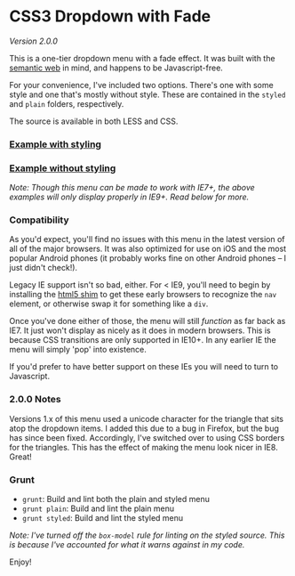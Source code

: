 CSS3 Dropdown with Fade
========================
*Version 2.0.0*

This is a one-tier dropdown menu with a fade effect. It was built with the [semantic web][sem] in mind, and happens to be Javascript-free.

For your convenience, I've included two options. There's one with some style and one that's  mostly without style. These are contained in the `styled` and `plain` folders, respectively.

The source is available in both LESS and CSS.

### [Example with styling][style]

### [Example without styling][plain]

[sem]: http://en.wikipedia.org/wiki/Semantic_Web "Semantic Web"
[style]: http://jmeas.com/github/menu-fade-styled/  "CSS3 Dropdown with Fade, Styled"
[plain]: http://jmeas.com/github/menu-fade-plain/  "CSS3 Dropdown with Fade, Plain"

*Note: Though this menu can be made to work with IE7+, the above examples will only display properly in IE9+. Read below for more.*

### Compatibility

As you'd expect, you'll find no issues with this menu in the latest version of all of the major browsers. It was also optimized for use on iOS and the most popular Android phones (it probably works fine on other Android phones &ndash; I just didn't check!).

[click]: http://www.nczonline.net/blog/2012/07/05/ios-has-a-hover-problem/ "iOS Double Click"

Legacy IE support isn't so bad, either. For < IE9, you'll need to begin by installing the [html5 shim](https://code.google.com/p/html5shim/) to get these early browsers to recognize the `nav` element, or otherwise swap it for something like a `div`. 

Once you've done either of those, the menu will still *function* as far back as IE7. It just won't display as nicely as it does in modern browsers. This is because CSS transitions are only supported in IE10+. In any earlier IE the menu will simply 'pop' into existence.

If you'd prefer to have better support on these IEs you will need to turn to Javascript.

### 2.0.0 Notes

Versions 1.x of this menu used a unicode character for the triangle that sits atop the dropdown items. I added this due to a bug in Firefox, but the bug has since been fixed. Accordingly, I've switched over to using CSS borders for the triangles. This has the effect of making the menu look nicer in IE8. Great!

### Grunt

- `grunt`: Build and lint both the plain and styled menu
- `grunt plain`: Build and lint the plain menu
- `grunt styled`: Build and lint the styled menu

*Note: I've turned off the `box-model` rule for linting on the styled source. This is because I've accounted for what it warns against in my code.*

Enjoy!